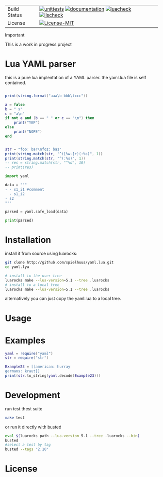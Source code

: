 |              |    |
|--------------|----|
| Build Status | [![unittests](https://img.shields.io/github/actions/workflow/status/spielhuus/yalua/busted.yml?branch=main&style=for-the-badge&label=Unittests)](https://github.com/spielhuus/yalua/actions/workflows/test.yml)  [![documentation](https://img.shields.io/github/actions/workflow/status/spielhuus/yalua/documentation.yml?branch=main&style=for-the-badge&label=Documentation)](https://github.com/spielhuus/yalua/actions/workflows/documentation.yml) [![luacheck](https://img.shields.io/github/actions/workflow/status/spielhuus/yalua/luacheck.yml?branch=main&style=for-the-badge&label=Luacheck)](https://github.com/spielhuus/yalua/actions/workflows/luacheck.yml) [![llscheck](https://img.shields.io/github/actions/workflow/status/spielhuus/yalua/llscheck.yml?branch=main&style=for-the-badge&label=llscheck)](https://github.com/spielhuus/yalua/actions/workflows/llscheck.yml) |
| License      | [![License-MIT](https://img.shields.io/badge/License-MIT-blue?style=for-the-badge)](https://github.com/spielhuus/yalua/blob/main/LICENSE)|

> [!IMPORTANT]
> This is a work in progress project

# Lua YAML parser

this is a pure lua implentation of a YAML parser. the yaml.lua file is self contained. 

```lua

print(string.format("aaa\b bbb\tccc"))
```

```lua
a = false
b = " s"
c = "a\n"
if not a and (b == " " or c == "\n") then
    print("YEP")
else 
    print("NOPE")
end
```


```lua

str = "foo: bar\nfoz: baz"
print(string.match(str, "^([%w-]+)(:%s)", 1))
print(string.match(str, "^(:%s)", 1))
-- res = string.match(str, "^%d", 10)
-- print(res)

```

```py
import yaml

data = """
- - s1_i1 #comment
  - s1_i2
- s2
"""

parsed = yaml.safe_load(data)

print(parsed)

```

# Installation

install it from source using luarocks:

```sh
git clone http://github.com/spielhuus/yaml.lua.git
cd yaml.lya

# install to the user tree
luarocks make --lua-version=5.1 --tree .luarocks
# install to a local tree
luarocks make --lua-version=5.1 --tree .luarocks
```

alternatively you can just copy the yaml.lua to a local tree.

# Usage



# Examples



```lua
yaml = require("yaml")
str = require("str")

Example23 = [[american: hurray
germans: kraut]]
print(str.to_string(yaml.decode(Example23)))
```

# Development

run test thest suite

```sh
make test
```

or run it directly with busted

```sh
eval $(luarocks path --lua-version 5.1 --tree .luarocks --bin)
busted
#select a test by tag
busted --tags "2.10"
```


# License

